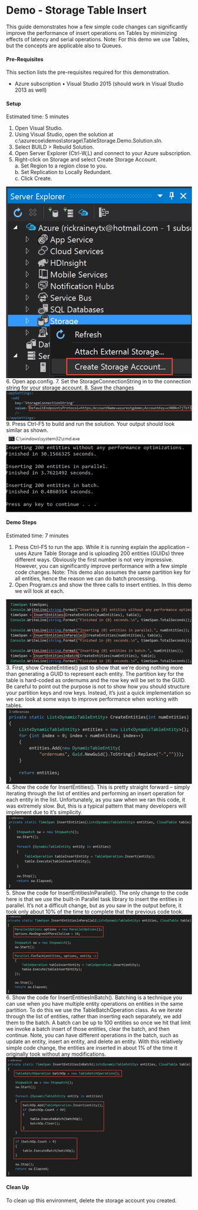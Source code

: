 # Demo - Storage Table Insert

This guide demonstrates how a few simple code changes can significantly improve the performance of insert operations on Tables by minimizing effects of latency and serial operations. Note: For this demo we use Tables, but the concepts are applicable also to Queues.

#### Pre-Requisites
This section lists the pre-requisites required for this demonstration.
*	Azure subscription
•	Visual Studio 2015 (should work in Visual Studio 2013 as well)

#### Setup
Estimated time: 5 minutes

1.	Open Visual Studio.
2.	Using Visual Studio, open the solution at c:\azurecoe\demos\storage\TableStorage.Demo.Solution.sln.
3.	Select BUILD > Rebuild Solution.
4.	Open Server Explorer (Ctrl-W,L) and connect to your Azure subscription.
5.	Right-click on Storage and select Create Storage Account.<br>
  a.	Set Region to a region close to you.<br>
  b.	Set Replication to Locally Redundant.<br>
  c.	Click Create.<br>
  <img src="./media/image001.png" align="center"/>
6.	Open app.config.
7.	Set the StorageConnectionString in <appSettings> to the connection string for your storage account.
8.	Save the changes<br>
  <img src="./media/image002.png" align="center"/>
9.	Press Ctrl-F5 to build and run the solution.   Your output should look similar as shown.<br>
  <img src="./media/image003.png" align="center"/>
 
#### Demo Steps
Estimated time: 7 minutes

1.	Press Ctrl-F5 to run the app.  While it is running explain the application – uses Azure Table Storage and is uploading 200 entities (GUIDs) three different ways.  Obviously the first number is not very impressive.  However, you can significantly improve performance with a few simple code changes.
Note: This demo also assumes the same partition key for all entities, hence the reason we can do batch processing.
2.	Open Program.cs and show the three calls to insert entities.  In this demo we will look at each.<br>
  <img src="./media/image004.png" align="center"/>
3.	First, show CreateEntities() just to show that we’re doing nothing more than generating a GUID to represent each entity.  The partition key for the table is hard-coded as ordernums and the row key will be set to the GUID.  
Be careful to point out the purpose is not to show how you should structure your partition keys and row keys.  Instead, it’s just a quick implementation so we can look at some ways to improve performance when working with tables.<br>
  <img src="./media/image005.png" align="center"/>
4.	Show the code for InsertEntities().  This is pretty straight forward – simply iterating through the list of entities and performing an insert operation for each entity in the list.  Unfortunately, as you saw when we ran this code, it was extremely slow.  But, this is a typical pattern that many developers will implement due to it’s simplicity.<br>
  <img src="./media/image006.png" align="center"/>
5.	Show the code for InsertEntitiesInParallel().  The only change to the code here is that we use the built-in Parallel task library to insert the entities in parallel.  It’s not a difficult change, but as you saw in the output before, it took only about 10% of the time to complete that the previous code took.<br>
  <img src="./media/image007.png" align="center"/>
6.	Show the code for InsertEntitiesInBatch().  Batching is a technique you can use when you have multiple entity operations on entities in the same partition.  To do this we use the TableBatchOperation class.  As we iterate through the list of entities, rather than inserting each separately, we add them to the batch.  A batch can be up to 100 entities so once we hit that limit we invoke a batch insert of those entities, clear the batch, and then continue.  Note, you can have different operations in the batch, such as update an entity, insert an entity, and delete an entity.  With this relatively simple code change, the entities are inserted in about 1% of the time it originally took without any modifications.<br>
  <img src="./media/image008.png" align="center"/>

#### Clean Up
To clean up this environment, delete the storage account you created.

